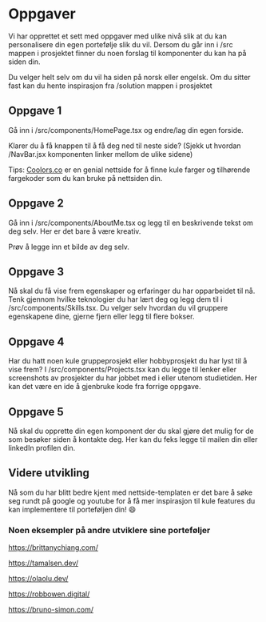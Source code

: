# Oppgaver

Vi har opprettet et sett med oppgaver med ulike nivå slik at du kan personalisere din egen portefølje slik du vil. Dersom du går inn i /src mappen i prosjektet finner du noen forslag til komponenter du kan ha på siden din. 

Du velger helt selv om du vil ha siden på norsk eller engelsk. Om du sitter fast kan du hente inspirasjon fra /solution mappen i prosjektet

## Oppgave 1

Gå inn i /src/components/HomePage.tsx og endre/lag din egen forside. 

Klarer du å få knappen til å få deg ned til neste side? (Sjekk ut hvordan /NavBar.jsx komponenten linker mellom de ulike sidene)

Tips: [Coolors.co](https://coolors.co/) er en genial nettside for å finne kule farger og tilhørende fargekoder som du kan bruke på nettsiden din. 

<!-- Ha med beskrivelse av hvordan du endrer på tailwind, spesielt farger og plassering i forhold til vanlig CSS -->

## Oppgave 2

Gå inn i /src/components/AboutMe.tsx og legg til en beskrivende tekst om deg selv. Her er det bare å være kreativ. 

Prøv å legge inn et bilde av deg selv. 

## Oppgave 3 

Nå skal du få vise frem egenskaper og erfaringer du har opparbeidet til nå. Tenk gjennom hvilke teknologier du har lært deg og legg dem til i /src/components/Skills.tsx. Du velger selv hvordan du vil gruppere egenskapene dine, gjerne fjern eller legg til flere bokser. 

## Oppgave 4

Har du hatt noen kule gruppeprosjekt eller hobbyprosjekt du har lyst til å vise frem? I /src/components/Projects.tsx kan du legge til lenker eller screenshots av prosjekter du har jobbet med i eller utenom studietiden. Her kan det være en ide å gjenbruke kode fra forrige oppgave.  

## Oppgave 5

Nå skal du opprette din egen komponent der du skal gjøre det mulig for de som besøker siden å kontakte deg. Her kan du feks legge til mailen din eller linkedIn profilen din.

## Videre utvikling

Nå som du har blitt bedre kjent med nettside-templaten er det bare å søke seg rundt på google og youtube for å få mer inspirasjon til kule features du kan implementere til porteføljen din! 😄

### Noen eksempler på andre utviklere sine porteføljer

https://brittanychiang.com/

https://tamalsen.dev/

https://olaolu.dev/

https://robbowen.digital/

https://bruno-simon.com/
